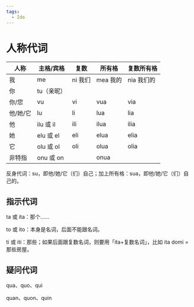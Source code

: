 ```yaml
---
tags:
  - Ido
---
```

# 人称代词

| 人称    | 主格/宾格    | 复数    | 所有格    | 复数所有格   |
| ----- | -------- | ----- | ------ | ------- |
| 我     | me       | ni 我们 | mea 我的 | nia 我们的 |
| 你     | tu（亲昵）   |       |        |         |
| 你/您   | vu       | vi    | vua    | via     |
| 他/她/它 | lu       | li    | lua    | lia     |
| 他     | ilu 或 il | ili   | ilua   | ilia    |
| 她     | elu 或 el | eli   | elua   | elia    |
| 它     | olu 或 ol | oli   | olua   | olia    |
| 非特指   | onu 或 on |       | onua   |         |

反身代词：su，即他/她/它（们）自己；加上所有格：sua，即他/她/它（们）自己的。

## 指示代词

ta 或 ita：那个……

to 或 ito：本身是名词，后面不能跟名词。

ti 或 iti：那些；如果后面跟复数名词，则要用「ita+复数名词」，比如 ita domi = 那些房屋。

## 疑问代词

qua、quo、qui

quan、quon、quin
